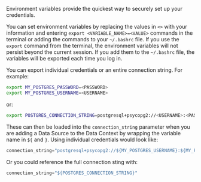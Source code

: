 Environment variables provide the quickest way to securely set up your credentials. 

You can set environment variables by replacing the values in `<>` with your information and entering `export <VARIABLE_NAME>=<VALUE>` commands in the terminal or adding the commands to your `~/.bashrc` file.  If you use the `export` command from the terminal, the environment variables will not persist beyond the current session.  If you add them to the `~/.bashrc` file, the variables will be exported each time you log in.

You can export individual credentials or an entire connection string.  For example:

```bash title="Terminal" name="docs/docusaurus/docs/oss/guides/setup/configuring_data_contexts/how_to_configure_credentials.py export_env_vars"
export MY_POSTGRES_PASSWORD=<PASSWORD>
export MY_POSTGRES_USERNAME=<USERNAME>
```

or:

```bash title="Terminal"
export POSTGRES_CONNECTION_STRING=postgresql+psycopg2://<USERNAME>:<PASSWORD>@<HOST>:<PORT>/<DATABASE>
```

These can then be loaded into the `connection_string` parameter when you are adding a Data Source to the Data Context by wrapping the variable name in `${` and `}`.  Using individual credentials would look like:

```python title="Python"
connection_string="postgresql+psycopg2://${MY_POSTGRES_USERNAME}:${MY_POSTGRES_PASSWORD}@<HOST>:<PORT>/<DATABASE>",
```

Or you could reference the full connection sting with:

```python title="Python"
connection_string="${POSTGRES_CONNECTION_STRING}"
```